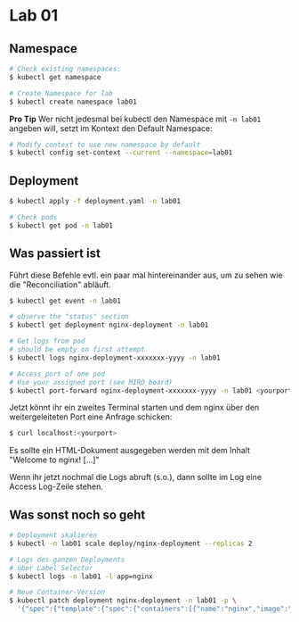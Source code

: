 # Lab 01
## Namespace
```bash
# Check existing namespaces:
$ kubectl get namespace

# Create Namespace for lab
$ kubectl create namespace lab01
```
**Pro Tip**
Wer nicht jedesmal bei kubectl den Namespace mit `-n lab01` angeben will, setzt im Kontext den Default Namespace:
```bash
# Modify context to use new namespace by default
$ kubectl config set-context --current --namespace=lab01
```

## Deployment
```bash
$ kubectl apply -f deployment.yaml -n lab01

# Check pods
$ kubectl get pod -n lab01
```
## Was passiert ist
Führt diese Befehle evtl. ein paar mal hintereinander aus, um zu sehen wie die "Reconciliation" abläuft.
```bash
$ kubectl get event -n lab01

# observe the "status" section
$ kubectl get deployment nginx-deployment -n lab01
```

```bash
# Get logs from pod
# should be empty on first attempt
$ kubectl logs nginx-deployment-xxxxxxx-yyyy -n lab01

# Access port of one pod
# Use your assigned port (see MIRO board)
$ kubectl port-forward nginx-deployment-xxxxxxx-yyyy -n lab01 <yourport>:80
```
Jetzt könnt ihr ein zweites Terminal starten und dem nginx über den weitergeleiteten Port eine Anfrage schicken:
```bash
$ curl localhost:<yourport>
```
Es sollte ein HTML-Dokument ausgegeben werden mit dem Inhalt "Welcome to nginx! [...]"

Wenn ihr jetzt nochmal die Logs abruft (s.o.), dann sollte im Log eine Access Log-Zeile stehen.

## Was sonst noch so geht
```bash
# Deployment skalieren
$ kubectl -n lab01 scale deploy/nginx-deployment --replicas 2

# Logs des ganzen Deployments
# über Label Selector
$ kubectl logs -n lab01 -l app=nginx

# Neue Container-Version
$ kubectl patch deployment nginx-deployment -n lab01 -p \
  '{"spec":{"template":{"spec":{"containers":[{"name":"nginx","image":"nginx:1.23.1"}]}}}}'
```